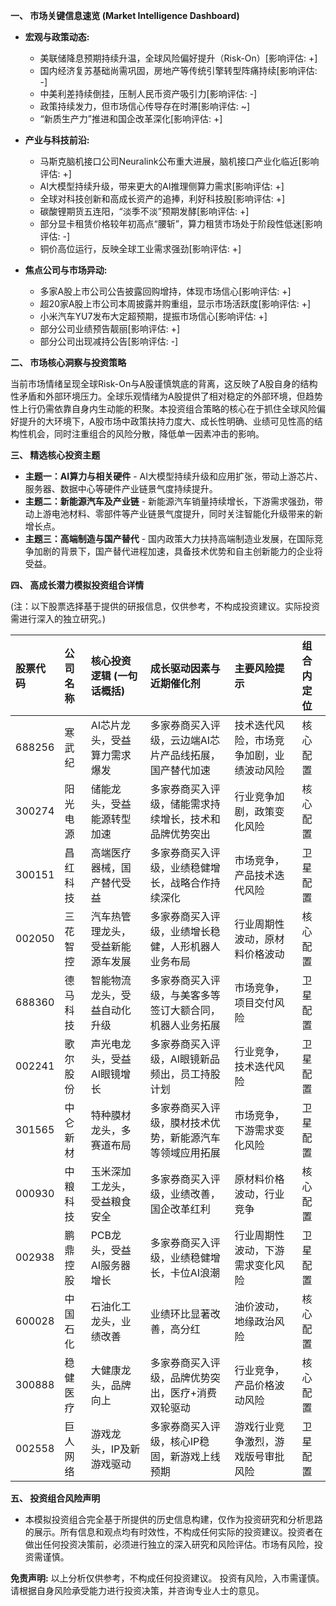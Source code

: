 **一、 市场关键信息速览 (Market Intelligence Dashboard)**

* **宏观与政策动态:**
    * 美联储降息预期持续升温，全球风险偏好提升（Risk-On）[影响评估: +]
    * 国内经济复苏基础尚需巩固，房地产等传统引擎转型阵痛持续[影响评估: -]
    * 中美利差持续倒挂，压制人民币资产吸引力[影响评估: -]
    * 政策持续发力，但市场信心传导存在时滞[影响评估: ~]
    * “新质生产力”推进和国企改革深化[影响评估: +]


* **产业与科技前沿:**
    * 马斯克脑机接口公司Neuralink公布重大进展，脑机接口产业化临近[影响评估: +]  
    *  AI大模型持续升级，带来更大的AI推理侧算力需求[影响评估: +]
    *  全球对科技创新和高成长资产的追捧，利好科技股[影响评估: +]
    *  碳酸锂期货五连阳，“淡季不淡”预期发酵[影响评估: +]
    *  部分显卡租赁价格较年初高点“腰斩”，算力租赁市场处于阶段性低迷[影响评估: -]
    *  铜价高位运行，反映全球工业需求强劲[影响评估: +]


* **焦点公司与市场异动:**
    * 多家A股上市公司公告披露回购增持，体现市场信心[影响评估: +]
    * 超20家A股上市公司本周披露并购重组，显示市场活跃度[影响评估: +]
    * 小米汽车YU7发布大定超预期，提振市场信心[影响评估: +]
    * 部分公司业绩预告靓丽[影响评估: +]
    * 部分公司出现减持公告[影响评估: -]


**二、 市场核心洞察与投资策略**

当前市场情绪呈现全球Risk-On与A股谨慎筑底的背离，这反映了A股自身的结构性矛盾和外部环境压力。全球乐观情绪为A股提供了相对稳定的外部环境，但趋势性上行仍需依靠自身内生动能的积聚。本投资组合策略的核心在于抓住全球风险偏好提升的大环境下，A股市场中政策扶持力度大、成长性明确、业绩可见性高的结构性机会，同时注重组合的风险分散，降低单一因素冲击的影响。


**三、 精选核心投资主题**

* **主题一：AI算力与相关硬件** -  AI大模型持续升级和应用扩张，带动上游芯片、服务器、数据中心等硬件产业链景气度持续提升。
* **主题二：新能源汽车及产业链** - 新能源汽车销量持续增长，下游需求强劲，带动上游电池材料、零部件等产业链景气度提升，同时关注智能化升级带来的新增长点。
* **主题三：高端制造与国产替代** - 国内政策大力扶持高端制造业发展，在国际竞争加剧的背景下，国产替代进程加速，具备技术优势和自主创新能力的企业将受益。


**四、 高成长潜力模拟投资组合详情**

(注：以下股票选择基于提供的研报信息，仅供参考，不构成投资建议。实际投资需进行深入的独立研究。)

| 股票代码 | 公司名称      | 核心投资逻辑 (一句话概括) | 成长驱动因素与近期催化剂                                  | 主要风险提示                                           | 组合内定位 |
| :-------- | :------------- | :----------------------- | :---------------------------------------------------- | :----------------------------------------------------- | :-------- |
| 688256    | 寒武纪          | AI芯片龙头，受益算力需求爆发 | 多家券商买入评级，云边端AI芯片产品线拓展，国产替代加速 | 技术迭代风险，市场竞争加剧，业绩波动风险                 | 核心配置 |
| 300274    | 阳光电源        | 储能龙头，受益能源转型加速 | 多家券商买入评级，储能需求持续增长，技术和品牌优势突出 | 行业竞争加剧，政策变化风险                               | 核心配置 |
| 300151    | 昌红科技        | 高端医疗器械，国产替代受益 | 多家券商买入评级，业绩稳健增长，战略合作持续深化         | 市场竞争，产品技术迭代风险                               | 卫星配置 |
| 002050    | 三花智控        | 汽车热管理龙头，受益新能源车发展 | 多家券商买入评级，业绩增长稳健，人形机器人业务布局           | 行业周期性波动，原材料价格波动                             | 核心配置 |
| 688360    | 德马科技        | 智能物流龙头，受益自动化升级 | 多家券商买入评级，与美客多等签订大额合同，机器人业务拓展   | 市场竞争，项目交付风险                                   | 卫星配置 |
| 002241    | 歌尔股份        | 声光电龙头，受益AI眼镜增长 | 多家券商买入评级，AI眼镜新品频出，员工持股计划             | 行业竞争，技术迭代风险                                   | 卫星配置 |
| 301565    | 中仑新材        | 特种膜材龙头，多赛道布局 | 多家券商买入评级，膜材技术优势，新能源汽车等领域应用拓展   | 市场竞争，下游需求变化风险                               | 卫星配置 |
| 000930    | 中粮科技        | 玉米深加工龙头，受益粮食安全 | 多家券商买入评级，业绩改善，国企改革红利                   | 原材料价格波动，行业竞争                             | 核心配置 |
| 002938    | 鹏鼎控股        | PCB龙头，受益AI服务器增长 | 多家券商买入评级，业绩稳健增长，卡位AI浪潮                | 行业周期性波动，下游需求变化风险                           | 卫星配置 |
| 600028    | 中国石化        | 石油化工龙头，业绩改善      | 业绩环比显著改善，高分红                                 | 油价波动，地缘政治风险                                   | 核心配置 |
| 300888    | 稳健医疗        | 大健康龙头，品牌向上         | 多家券商买入评级，品牌优势突出，医疗+消费双轮驱动         | 行业竞争，产品价格波动风险                               | 核心配置 |
| 002558    | 巨人网络        | 游戏龙头，IP及新游戏驱动 | 多家券商买入评级，核心IP稳固，新游戏上线预期              | 游戏行业竞争激烈，游戏版号审批风险                       | 卫星配置 |



**五、 投资组合风险声明**

* 本模拟投资组合完全基于所提供的历史信息构建，仅作为投资研究和分析思路的展示。所有信息和观点均有时效性，不构成任何实际的投资建议。投资者在做出任何投资决策前，必须进行独立的深入研究和风险评估。市场有风险，投资需谨慎。


**免责声明:**  以上分析仅供参考，不构成任何投资建议。  投资有风险，入市需谨慎。  请根据自身风险承受能力进行投资决策，并咨询专业人士的意见。
